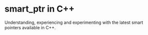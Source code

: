 # smart_ptr in C++

Understanding, experiencing and experimenting with the latest smart pointers available in C++.

